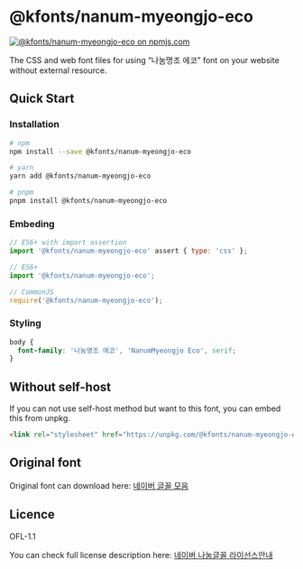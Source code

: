 # @kfonts/nanum-myeongjo-eco

[![@kfonts/nanum-myeongjo-eco on npmjs.com](https://img.shields.io/npm/v/%40kfonts%2Fnanum-myeongjo-eco)](https://www.npmjs.com/package/@kfonts/nanum-myeongjo-eco)

The CSS and web font files for using &OpenCurlyDoubleQuote;나눔명조 에코&CloseCurlyDoubleQuote; font on your website without external resource.

## Quick Start

### Installation

```sh
# npm
npm install --save @kfonts/nanum-myeongjo-eco

# yarn
yarn add @kfonts/nanum-myeongjo-eco

# pnpm
pnpm install @kfonts/nanum-myeongjo-eco
```

### Embeding

```js
// ES6+ with import assertion
import '@kfonts/nanum-myeongjo-eco' assert { type: 'css' };

// ES6+
import '@kfonts/nanum-myeongjo-eco';

// CommonJS
require('@kfonts/nanum-myeongjo-eco');
```

### Styling

```css
body {
  font-family: '나눔명조 에코', 'NanumMyeongjo Eco', serif;
}
```

## Without self-host

If you can not use self-host method but want to this font, you can embed this from unpkg.

```html
<link rel="stylesheet" href="https://unpkg.com/@kfonts/nanum-myeongjo-eco/index.css" />
```

## Original font

Original font can download here: [네이버 글꼴 모음](https://hangeul.naver.com/font)

## Licence

OFL-1.1

You can check full license description here: [네이버 나눔글꼴 라이선스안내](https://help.naver.com/service/30016/contents/18088?osType=PC&lang=ko)
